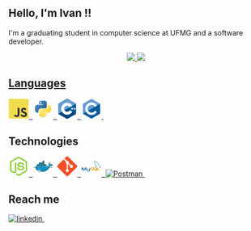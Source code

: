 ## Hello, I'm Ivan !! 

I'm a graduating student in computer science at UFMG and a software developer.

<div align="center">
  <a href="https://github.com/IvanAssis07">
    <img height="200em"  src="https://github-readme-stats.vercel.app/api?username=IvanAssis07&show_icons=true&theme=gotham&include_all_commits=true&count_private=true"/>
    <img height="200em"  src="https://github-readme-stats.vercel.app/api/top-langs/?username=IvanAssis07&layout=compact&langs_count=8&theme=gotham&count_private=true&include_all_commits=true&hide=jupyter%20notebook"/>
</div>

## Languages 

<div>
  <a href="https://developer.mozilla.org/pt-BR/docs/Web/JavaScript">
    <img src="https://github.com/devicons/devicon/blob/master/icons/javascript/javascript-original.svg" title="Javascript" alt="Javascript" width="40" height="40"/>&nbsp;
  </a>
  <a href="https://www.python.org/">
    <img src="https://github.com/devicons/devicon/blob/master/icons/python/python-original.svg" title="Python" alt="Python" width="40" height="40"/>&nbsp;
  </a>
  <a href="https://cplusplus.com/">
    <img src="https://github.com/devicons/devicon/blob/master/icons/cplusplus/cplusplus-original.svg" title="cplusplus" alt="cplusplus" width="40" height="40"/>&nbsp;
  </a>
  <a href="https://www.gnu.org/software/gnu-c-manual/gnu-c-manual.html">
    <img src="https://raw.githubusercontent.com/devicons/devicon/master/icons/c/c-original.svg" title="C" alt="C" width="40" height="40"/>&nbsp;
  </a>
</div>

## Technologies

<div>
  <a href="https://nodejs.org/en">
    <img src="https://github.com/devicons/devicon/blob/master/icons/nodejs/nodejs-plain.svg" title="Nodejs" alt="NodeJs" width="40" height="40"/>&nbsp;
  </a>
  <a href="https://www.docker.com/">
    <img src="https://github.com/devicons/devicon/blob/master/icons/docker/docker-original.svg" title="Docker" alt="Docker" width="40" height="40"/>&nbsp;
  </a>
  <a href="https://git-scm.com/">
    <img src="https://github.com/devicons/devicon/blob/master/icons/git/git-original.svg" title="Git" alt="Git" width="40" height="40"/>&nbsp;
  </a>
  <a href="https://www.mysql.com/">
    <img src="https://github.com/devicons/devicon/blob/master/icons/mysql/mysql-original-wordmark.svg" title="MySql" alt="MySql" width="40" height="40"/>&nbsp;
  </a>
  <a href="https://www.postman.com/">
    <img src="https://camo.githubusercontent.com/93b32389bf746009ca2370de7fe06c3b5146f4c99d99df65994f9ced0ba41685/68747470733a2f2f7777772e766563746f726c6f676f2e7a6f6e652f6c6f676f732f676574706f73746d616e2f676574706f73746d616e2d69636f6e2e737667" title="Postman" alt="Postman" width="40" height="40"/>&nbsp;
  </a>
</div>

## Reach me

<div>
  <a href="https://www.linkedin.com/in/ivan-assis" target="_blank">
    <img src="https://img.shields.io/badge/LinkedIn-0077B5?style=for-the-badge&logo=linkedin&logoColor=white" alt="linkedin"/>&nbsp;
  </a>
</div>

